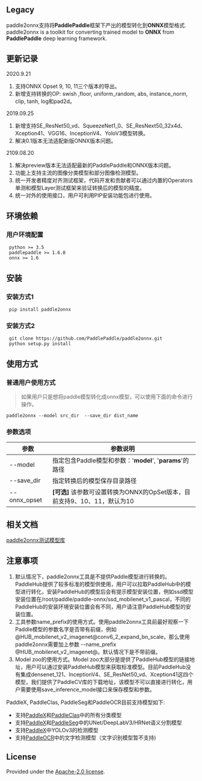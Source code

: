 ## Legacy

paddle2onnx支持将**PaddlePaddle**框架下产出的模型转化到**ONNX**模型格式.
paddle2onnx is a toolkit for converting trained model to **ONNX** from **PaddlePaddle** deep learning framework.

## 更新记录

2020.9.21
1. 支持ONNX Opset 9, 10, 11三个版本的导出。
2. 新增支持转换的OP: swish ,floor, uniform_random, abs, instance_norm, clip, tanh, log和pad2d。

2019.09.25
1. 新增支持SE_ResNet50_vd、SqueezeNet1_0、SE_ResNext50_32x4d、Xception41、VGG16、InceptionV4、YoloV3模型转换。
2. 解决0.1版本无法适配新版ONNX版本问题。

2109.08.20
1. 解决preview版本无法适配最新的PaddlePaddle和ONNX版本问题。
2. 功能上支持主流的图像分类模型和部分图像检测模型。
3. 统一开发者精度对齐测试框架，代码开发和贡献者可以通过内置的Operators单测和模型Layer测试框架来验证转换后的模型的精度。
4. 统一对外的使用接口，用户可利用PIP安装功能包进行使用。

## 环境依赖

### 用户环境配置

     python >= 3.5  
     paddlepaddle >= 1.6.0
     onnx >= 1.6

##  安装
###  安装方式1

     pip install paddle2onnx

### 安装方式2

     git clone https://github.com/PaddlePaddle/paddle2onnx.git
     python setup.py install

##  使用方式
###  普通用户使用方式
> 如果用户只是想将paddle模型转化成onnx模型，可以使用下面的命令进行操作。

    paddle2onnx --model src_dir  --save_dir dist_name

### 参数选项
| 参数 |参数说明 |
|----------|--------------|
|--model | 指定包含Paddle模型和参数：'__model__', '__params__'的路径 |
|--save_dir | 指定转换后的模型保存目录路径 |
|--onnx_opset | **[可选]** 该参数可设置转换为ONNX的OpSet版本，目前支持9、10、11，默认为10 |


##  相关文档
[paddle2onnx测试模型库](docs/model_zoo.md)

## 注意事项
1. 默认情况下，paddle2onnx工具是不提供Paddle模型进行转换的。PaddleHub提供了较多标准的模型供使用，用户可以拉取PaddleHub中的模型进行转化，安装PaddleHub的模型后会有提示模型安装位置，例如ssd模型安装位置在/root/paddle/paddle-onnx/ssd_mobilenet_v1_pascal，不同的PaddleHub的安装环境安装位置会有不同，用户请注意PaddleHub模型的安装位置。
2. 工具参数name_prefix的使用方式。使用paddle2onnx工具前最好观察一下Paddle模型的参数名字是否带有前缀，例如@HUB_mobilenet_v2_imagenet@conv6_2_expand_bn_scale，那么使用paddle2onnx需要加上参数 --name_prefix  @HUB_mobilenet_v2_imagenet@。默认情况下是不带前缀。
3. Model zoo的使用方式。Model zoo大部分是提供了PaddleHub模型的链接地址，用户可以通过安装PaddleHub模型来获取标准模型。目前PaddleHub没有集成densenet_121、InceptionV4、SE_ResNet50_vd、Xception41这四个模型，我们提供了PaddleCV库的下载地址，该模型不可以直接进行转化，用户需要使用save_inference_model接口来保存模型和参数。

PaddleX, PaddleClas, PaddleSeg和PaddleOCR目前支持模型如下:

- 支持[PaddleX](https://github.com/PaddlePaddle/PaddleX)和[PaddleClas](https://github.com/PaddlePaddle/PaddleCLAS)中的所有分类模型
- 支持[PaddleX](https://github.com/PaddlePaddle/PaddleX)和[PaddleSeg](https://github.com/PaddlePaddle/PaddleSeg)中的UNet/DeepLabV3/HRNet语义分割模型
- 支持[PaddleX](https://github.com/PaddlePaddle/PaddleX)中YOLOv3的检测模型
- 支持[PaddleOCR](https://github.com/PaddlePaddle/PaddleOCR)中的文字检测模型（文字识别模型暂不支持)

## License
Provided under the [Apache-2.0 license](https://github.com/PaddlePaddle/paddle-onnx/blob/develop/LICENSE).

